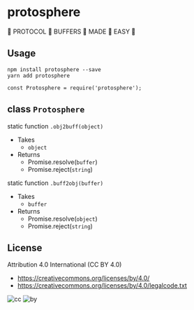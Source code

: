 # protosphere
:clap: PROTOCOL :clap: BUFFERS :clap: MADE :clap: EASY :clap:

## Usage

```
npm install protosphere --save
yarn add protosphere
```
```
const Protosphere = require('protosphere');
```

## class `Protosphere`

static function `.obj2buff(object)`
* Takes
  * `object`
* Returns
  * Promise.resolve(`buffer`)
  * Promise.reject(`string`)

static function `.buff2obj(buffer)`
* Takes
  * `buffer`
* Returns
  * Promise.resolve(`object`)
  * Promise.reject(`string`)

## License

Attribution 4.0 International (CC BY 4.0)

* https://creativecommons.org/licenses/by/4.0/
* https://creativecommons.org/licenses/by/4.0/legalcode.txt

![cc](https://creativecommons.org/images/deed/cc_blue_x2.png) ![by](https://creativecommons.org/images/deed/attribution_icon_blue_x2.png)
